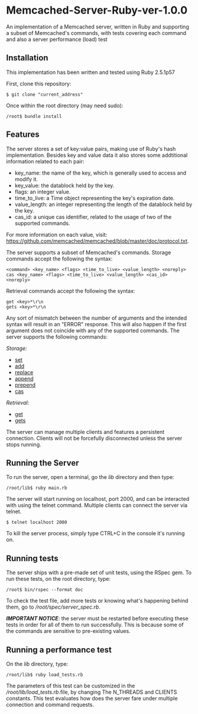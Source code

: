 # Memcached-Server-Ruby-ver-1.0.0
An implementation of a Memcached server, written in Ruby and supporting a subset of Memcached's commands, with tests covering each command and also a server performance (load) test

Installation
--------------
This implementation has been written and tested using Ruby 2.5.1p57

First, clone this repository:

    $ git clone "current_address"
    
Once within the root directory (may need sudo):

    /root$ bundle install
    
    
Features
--------------
The server stores a set of key:value pairs, making use of Ruby's hash implementation. Besides key and value data it also stores some addtitional information related to each pair:
* key_name: the name of the key, which is generally used to access and modify it.
* key_value: the datablock held by the key.
* flags: an integer value.
* time_to_live: a Time object representing the key's expiration date.
* value_length: an integer representing the length of the datablock held by the key.
* cas_id: a unique cas identifier, related to the usage of two of the supported commands.

For more information on each value, visit: https://github.com/memcached/memcached/blob/master/doc/protocol.txt.

The server supports a subset of Memcached's commands. Storage commands accept the following the syntax:

    <command> <key_name> <flags> <time_to_live> <value_length> <noreply>
    cas <key_name> <flags> <time_to_live> <value_length> <cas_id> <noreply>
    
Retrieval commands accept the following the syntax:

    get <key>*\r\n
    gets <key>*\r\n
    
Any sort of mismatch between the number of arguments and the intended syntax will result in an "ERROR" response. This will also happen if the first argument does not coincide with any of the supported commands. The server supports the following commands:

*Storage:*
* [set](https://www.tutorialspoint.com/memcached/memcached_set_data.htm)
* [add](https://www.tutorialspoint.com/memcached/memcached_add_data.htm)
* [replace](https://www.tutorialspoint.com/memcached/memcached_replace_data.htm)
* [append](https://www.tutorialspoint.com/memcached/memcached_append_data.htm)
* [prepend](https://www.tutorialspoint.com/memcached/memcached_prepend_data.htm)
* [cas](https://www.tutorialspoint.com/memcached/memcached_cas.htm)

*Retrieval:*
* [get](https://www.tutorialspoint.com/memcached/memcached_get_data.htm)
* [gets](https://www.tutorialspoint.com/memcached/memcached_get_cas_data.htmm)

The server can manage multiple clients and features a persistent connection. Clients will not be forcefully disconnected unless the server stops running.

Running the Server
--------------
To run the server, open a terminal, go the *lib* directory and then type:

    /root/lib$ ruby main.rb
    
The server will start running on localhost, port 2000, and can be interacted with using the telnet command. Multiple clients can connect the server via telnet.

    $ telnet localhost 2000
    
To kill the server process, simply type CTRL+C in the console it's running on.

Running tests
--------------
The server ships with a pre-made set of unit tests, using the RSpec gem. To run these tests, on the root directory, type:

    /root$ bin/rspec --format doc
    
To check the test file, add more tests or knowing what's happening behind them, go to */root/spec/server_spec.rb*.
    
***IMPORTANT NOTICE***: the server must be restarted before executing these tests in order for all of them to run successfully. This is because some of the commands are sensitive to pre-existing values.

Running a performance test
--------------
On the *lib* directory, type:

    /root/lib$ ruby load_tests.rb
    
The parameters of this test can be customized in the */root/lib/load_tests.rb*.file, by changing The N_THREADS and CLIENTS constants. This test evaluates how does the server fare under multiple connection and command requests.
